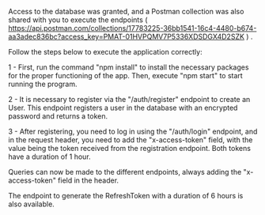 Access to the database was granted, and a Postman collection was also shared with you to execute the endpoints ( https://api.postman.com/collections/17783225-36bb1541-16c4-4480-b674-aa3adec836bc?access_key=PMAT-01HVPQMV7P5336XDSDGX4D2SZK ) .

Follow the steps below to execute the application correctly:

1 - First, run the command "npm install" to install the necessary packages for the proper functioning of the app. Then, execute "npm start" to start running the program.

2 - It is necessary to register via the "/auth/register" endpoint to create an User. This endpoint registers a user in the database with an encrypted password and returns a token.

3 - After registering, you need to log in using the "/auth/login" endpoint, and in the request header, you need to add the "x-access-token" field, with the value being the token received from the registration endpoint. Both tokens have a duration of 1 hour.

Queries can now be made to the different endpoints, always adding the "x-access-token" field in the header.

The endpoint to generate the RefreshToken with a duration of 6 hours is also available.


